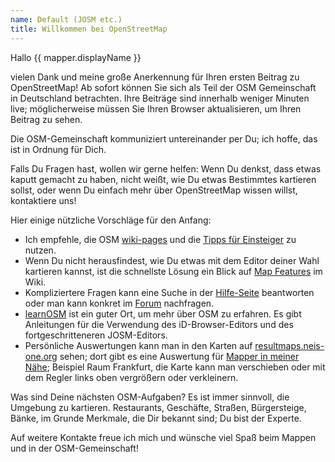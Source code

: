 ```yaml
---
name: Default (JOSM etc.)
title: Willkommen bei OpenStreetMap
---
```


Hallo {{ mapper.displayName }}

vielen Dank und meine große Anerkennung für Ihren ersten Beitrag zu OpenStreetMap! Ab sofort können Sie sich als Teil der OSM Gemeinschaft in Deutschland betrachten. Ihre Beiträge sind innerhalb weniger Minuten live; möglicherweise müssen Sie Ihren Browser aktualisieren, um Ihren Beitrag zu sehen.

Die OSM-Gemeinschaft kommuniziert untereinander per Du; ich hoffe, das ist in Ordnung für Dich.

Falls Du Fragen hast, wollen wir gerne helfen: Wenn Du denkst, dass etwas kaputt gemacht zu haben, nicht weißt, wie Du etwas Bestimmtes kartieren sollst, oder wenn Du einfach mehr über OpenStreetMap wissen willst, kontaktiere uns!

Hier einige nützliche Vorschläge für den Anfang:

* Ich empfehle, die OSM [wiki-pages](https://wiki.openstreetmap.org/wiki/DE:Hauptseite?uselang=de) und die [Tipps für Einsteiger](https://wiki.openstreetmap.org/wiki/DE:Beginners%27_guide) zu nutzen.
* Wenn Du nicht herausfindest, wie Du etwas mit dem Editor deiner Wahl kartieren kannst, ist die schnellste Lösung ein Blick auf [Map Features](https://wiki.openstreetmap.org/wiki/DE:Map_Features) im Wiki.
* Kompliziertere Fragen kann eine Suche in der [Hilfe-Seite](https://wiki.openstreetmap.org/wiki/DE:Hilfe) beantworten oder man kann konkret im [Forum](https://forum.openstreetmap.org/viewforum.php?id=14) nachfragen.
* [learnOSM](https://learnosm.org/de/) ist ein guter Ort, um mehr über OSM zu erfahren. Es gibt Anleitungen für die Verwendung des iD-Browser-Editors und des fortgeschritteneren JOSM-Editors.
* Persönliche Auswertungen kann man in den Karten auf [resultmaps.neis-one.org](http://resultmaps.neis-one.org/) sehen; dort gibt es eine Auswertung für [Mapper in meiner Nähe](http://resultmaps.neis-one.org/oooc?zoom=12&lat=50.11332&lon=8.50445&layers=B0TFFFFFT); Beispiel Raum Frankfurt, die Karte kann man verschieben oder mit dem Regler links oben vergrößern oder verkleinern.

Was sind Deine nächsten OSM-Aufgaben? Es ist immer sinnvoll, die Umgebung zu kartieren. Restaurants, Geschäfte, Straßen, Bürgersteige, Bänke, im Grunde Merkmale, die Dir bekannt sind; Du bist der Experte.

Auf weitere Kontakte freue ich mich
und wünsche viel Spaß beim Mappen und in der OSM-Gemeinschaft!
